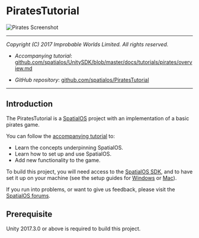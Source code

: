 # PiratesTutorial

![Pirates Screenshot](pirates-screenshot.jpg)

---

*Copyright (C) 2017 Improbable Worlds Limited. All rights reserved.*

- *Accompanying tutorial*: [github.com/spatialos/UnitySDK/blob/master/docs/tutorials/pirates/overview.md](https://github.com/spatialos/UnitySDK/blob/master/docs/tutorials/pirates/overview.md)

- *GitHub repository*: [github.com/spatialos/PiratesTutorial](https://github.com/spatialos/PiratesTutorial)

---

## Introduction

The PiratesTutorial is a [SpatialOS](https://improbable.io/) project with an implementation of a basic pirates game.

You can follow the [accompanying tutorial](https://github.com/spatialos/UnitySDK/blob/master/docs/tutorials/pirates/overview.md) to:
* Learn the concepts underpinning SpatialOS.
* Learn how to set up and use SpatialOS.
* Add new functionality to the game.

To build this project, you will need access to the [SpatialOS SDK](https://spatialos.improbable.io/get-spatialos), and to have set it up on your machine (see the setup guides for [Windows](https://spatialos.improbable.io/docs/reference/13.0/shared/get-started/setup/win) or [Mac](https://docs.improbable.io/reference/13.0/shared/get-started/setup/mac)).

If you run into problems, or want to give us feedback, please visit the [SpatialOS forums](https://forums.improbable.io/).

## Prerequisite

Unity 2017.3.0 or above is required to build this project. 
